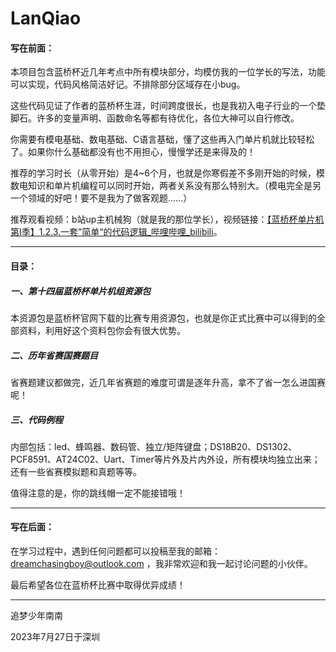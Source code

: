 # LanQiao
#### 写在前面：

本项目包含蓝桥杯近几年考点中所有模块部分，均模仿我的一位学长的写法，功能可以实现，代码风格简洁好记。不排除部分区域存在小bug。

这些代码见证了作者的蓝桥杯生涯，时间跨度很长，也是我初入电子行业的一个垫脚石。许多的变量声明、函数命名等都有待优化，各位大神可以自行修改。

你需要有模电基础、数电基础、C语言基础，懂了这些再入门单片机就比较轻松了。如果你什么基础都没有也不用担心，慢慢学还是来得及的！

推荐的学习时长（从零开始）是4~6个月，也就是你寒假差不多刚开始的时候，模数电知识和单片机编程可以同时开始，两者关系没有那么特别大。（模电完全是另一个领域的好吧！要不是我为了做客观题......）

推荐观看视频：b站up主机械狗（就是我的那位学长），视频链接：[【蓝桥杯单片机 第I季】1.2.3.一套”简单“的代码逻辑_哔哩哔哩_bilibili](https://www.bilibili.com/video/BV1hb4y1X7CN/?spm_id_from=333.999.0.0)。

------

#### 目录：

##### 一、第十四届蓝桥杯单片机组资源包

本资源包是蓝桥杯官网下载的比赛专用资源包，也就是你正式比赛中可以得到的全部资料，利用好这个资料包你会有很大优势。

##### 二、历年省赛国赛题目

省赛题建议都做完，近几年省赛题的难度可谓是逐年升高，拿不了省一怎么进国赛呢！

##### 三、代码例程

内部包括：led、蜂鸣器、数码管、独立/矩阵键盘；DS18B20、DS1302、PCF8591、AT24C02、Uart、Timer等片外及片内外设，所有模块均独立出来；还有一些省赛模拟题和真题等等。

值得注意的是，你的跳线帽一定不能接错哦！

------

#### 写在后面：

在学习过程中，遇到任何问题都可以投稿至我的邮箱：dreamchasingboy@outlook.com ，我非常欢迎和我一起讨论问题的小伙伴。

最后希望各位在蓝桥杯比赛中取得优异成绩！

------

追梦少年南南

2023年7月27日于深圳

